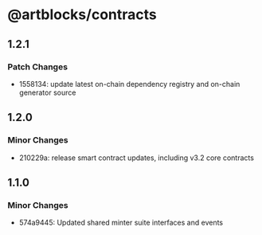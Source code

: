 # @artblocks/contracts

## 1.2.1

### Patch Changes

- 1558134: update latest on-chain dependency registry and on-chain generator source

## 1.2.0

### Minor Changes

- 210229a: release smart contract updates, including v3.2 core contracts

## 1.1.0

### Minor Changes

- 574a9445: Updated shared minter suite interfaces and events
